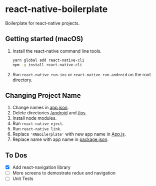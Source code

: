 # react-native-boilerplate
Boilerplate for react-native projects.

## Getting started (macOS)
1. Install the react-native command line tools.
    ```bash
    yarn global add react-native-cli
    npm -g install react-native-cli
    ```
2. Run `react-native run-ios` or `react-native run-android` on the root directory.

## Changing Project Name
1. Change names in [app.json](./app.json).
2. Delete directories [/android](./android) and [/ios](./ios).
3. Install node modules.
4. Run `react-native eject`.
5. Run `react-native link`.
6. Replace `'RNBoilerplate'` with new app name in [App.js](/src/App.js).
7. Replace name with app name in [package.json](package.json).

## To Dos
- [x] Add react-navigation library
- [ ] More screens to demostrate redux and navigation
- [ ] Unit Tests
